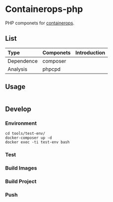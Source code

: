 # Containerops-php

PHP componets for [containerops](https://github.com/Huawei/containerops).

## List

| Type | Componets | Introduction |
| :--- | :--- | :--- |
| Dependence | composer |  |
| Analysis | phpcpd |  |


## Usage

```shell
```

## Develop

### Environment

```shell
cd tools/test-env/
docker-composer up -d
docker exec -ti test-env bash
```

### Test

### Build Images

### Build Project

### Push